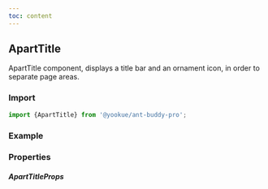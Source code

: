 ```yaml
---
toc: content
---
```


## ApartTitle

ApartTitle component, displays a title bar and an ornament icon, in order to separate page areas.

### Import

```jsx | pure
import {ApartTitle} from '@yookue/ant-buddy-pro';
```

### Example

<code src="./demo.en-US.tsx"></code>

### Properties

##### ApartTitleProps

<API src="@/layout/ApartTitle/index.tsx" hideTitle></API>

